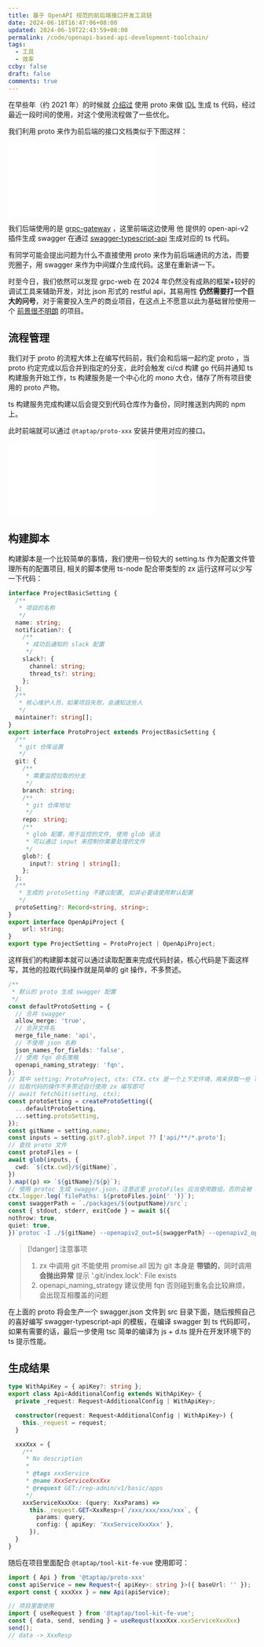 ```yaml
---
title: 基于 OpenAPI 规范的前后端接口开发工具链
date: 2024-06-18T16:47:06+08:00
updated: 2024-06-19T22:43:59+08:00
permalink: /code/openapi-based-api-development-toolchain/
tags:
  - 工具
  - 效率
ccby: false
draft: false
comments: true
---
```

在早些年（约 2021 年）的时候就 [介绍过](../../archives/2022/2021年年度总结.md) 使用 proto 来做 [IDL](../编程/IDL.md) 生成 ts 代码，经过最近一段时间的使用，对这个使用流程做了一些优化。

我们利用 proto 来作为前后端的接口文档类似于下图这样：

![接口开发流程.excalidraw](接口开发流程.excalidraw.md)

我们后端使用的是 [grpc-gateway](https://github.com/grpc-ecosystem/grpc-gateway) ，这里前端这边使用 他 提供的 open-api-v2 插件生成 swagger 在通过 [swagger-typescript-api](https://github.com/acacode/swagger-typescript-api) 生成对应的 ts 代码。

有同学可能会提出问题为什么不直接使用 proto 来作为前后端通讯的方法，而要兜圈子，用 swagger 来作为中间媒介生成代码。这里在重新讲一下。

时至今日，我们依然可以发现 grpc-web 在 2024 年仍然没有成熟的框架+较好的调试工具来辅助开发，对比 json 形式的 restful api，其易用性 **仍然需要打一个巨大的问号**，对于需要投入生产的商业项目，在这点上不愿意以此为基础冒险使用一个 <u>前景很不明朗</u> 的项目。

## 流程管理

我们对于 proto 的流程大体上在编写代码前，我们会和后端一起约定 proto ，当 proto 约定完成以后合并到指定的分支，此时会触发 ci/cd 构建 go 代码并通知 ts 构建服务开始工作，ts 构建服务是一个中心化的 mono 大仓，储存了所有项目使用的 proto 产物。

ts 构建服务完成构建以后会提交到代码仓库作为备份，同时推送到内网的 npm 上。

此时前端就可以通过 `@taptap/proto-xxx`  安装并使用对应的接口。

![proto构建流程.excalidraw](proto构建流程.excalidraw.md)

## 构建脚本

构建脚本是一个比较简单的事情，我们使用一份较大的 setting.ts 作为配置文件管理所有的配置项目, 相关的脚本使用 ts-node 配合带类型的 zx 运行这样可以少写一下代码：

```typescript
interface ProjectBasicSetting {
  /**
   * 项目的名称
   */
  name: string;
  notification?: {
    /**
     * 成功后通知的 slack 配置
     */
    slack?: {
      channel: string;
      thread_ts?: string;
    };
  };
  /**
   * 核心维护人员，如果项目失败，会通知这些人
   */
  maintainer?: string[];
}
export interface ProtoProject extends ProjectBasicSetting {  
  /**
   * git 仓库设置
   */
  git: {
    /**
     * 需要监控拉取的分支
     */
    branch: string;
    /**
     * git 仓库地址
     */
    repo: string;
    /**
     * glob 配置，用于监控的文件, 使用 glob 语法
     * 可以通过 input 来控制你需要处理的文件
     */
    glob?: {
      input?: string | string[];
    };
  };
  /**
   * 生成的 protoSetting 不建议配置, 如非必要请使用默认配置
   */
  protoSetting?: Record<string, string>;
}
export interface OpenApiProject {
	url: string;
}
export type ProjectSetting = ProtoProject | OpenApiProject;

```

这样我们的构建脚本就可以通过读取配置来完成代码封装，核心代码是下面这样写，其他的拉取代码操作就是简单的 git 操作，不多赘述。

```typescript
/**  
 * 默认的 proto 生成 swagger 配置  
 */  
const defaultProtoSetting = {  
  // 合并 swagger  
  allow_merge: 'true',  
  // 合并文件名  
  merge_file_name: 'api',  
  // 不使用 json 名称  
  json_names_for_fields: 'false',  
  // 使用 fqn 命名策略  
  openapi_naming_strategy: 'fqn',  
};
// 其中 setting: ProtoProject, ctx: CTX，ctx 是一个上下文环境，用来获取一些 logger 什么的配置
// 拉取代码的操作不多赘述自行使用 zx 编写即可
// await fetchGit(setting, ctx);
const protoSetting = createProtoSetting({  
  ...defaultProtoSetting,  
  ...setting.protoSetting,  
});
const gitName = setting.name;
const inputs = setting.git?.glob?.input ?? ['api/**/*.proto'];
// 查找 proto 文件
const protoFiles = (
await glob(inputs, {
  cwd: `${ctx.cwd}/${gitName}`,
})
).map((p) => `${gitName}/${p}`);
// 使用 protoc 生成 swagger.json，注意这里 protoFiles 应当使用数组，否则会被 shell 解析为单个参数
ctx.logger.log(`filePaths: ${protoFiles.join(' ')}`);
const swaggerPath = `./packages/${outputName}/src`;
const { stdout, stderr, exitCode } = await $({
nothrow: true,
quiet: true,
})`protoc -I ./${gitName} --openapiv2_out=${swaggerPath} --openapiv2_opt=${protoSetting} ${protoFiles}`;
  ```

> [!danger] 注意事项
> 1. zx 中调用 git 不能使用 promise.all 因为 git 本身是 **带锁的**，同时调用 **会抛出异常** 提示 '.git/index.lock': File exists
> 2. openapi_naming_strategy 建议使用 fqn 否则碰到重名会比较麻烦，会出现互相覆盖的问题

在上面的 proto 将会生产一个 swagger.json 文件到 src 目录下面，随后按照自己的喜好编写 swagger-typescript-api 的模板，在编译 swagger 到 ts 代码即可，如果有需要的话，最后一步使用 tsc 简单的编译为 js + d.ts 提升在开发环境下的 ts 提示性能。


## 生成结果

```typescript
type WithApiKey = { apiKey?: string };
export class Api<AdditionalConfig extends WithApiKey> {
  private _request: Request<AdditionalConfig | WithApiKey>;

  constructor(request: Request<AdditionalConfig | WithApiKey>) {
    this._request = request;
  }

  xxxXxx = {
    /**
     * No description
     *
     * @tags xxxService
     * @name XxxServiceXxxXxx
     * @request GET:/rep-admin/v1/basic/apps
     */
    xxxServiceXxxXxx: (query: XxxParams) =>
      this._request.GET<XxxResp>(`/xxx/xxx/xxx/xxx`, {
        params: query,
        config: { apiKey: 'XxxServiceXxxXxx' },
      }),
  }
}
```

随后在项目里面配合 `@taptap/tool-kit-fe-vue`  使用即可：

```typescript
import { Api } from '@taptap/proto-xxx'
const apiService = new Request<{ apiKey>: string }>({ baseUrl: '' });
export const { xxxXxx } = new Api(apiService);

// 项目里面使用
import { useRequest } from '@taptap/tool-kit-fe-vue';
const { data, send, sending } = useRequst(xxxXxx.xxxServiceXxxXxx)
send();
// data -> XxxResp
```


